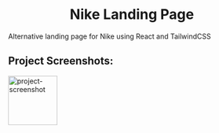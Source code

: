 <h1 align="center" id="title">Nike Landing Page</h1>

<p id="description">Alternative landing page for Nike using React and TailwindCSS</p>

<h2>Project Screenshots:</h2>

<img src="https://ibb.co/7Qw1pxn" alt="project-screenshot" width="100px" height="100px/">
